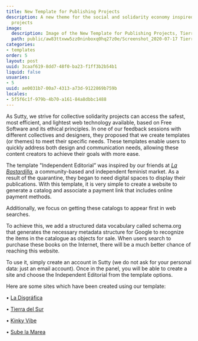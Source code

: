 ```yaml
---
title: New Template for Publishing Projects
description: A new theme for the social and solidarity economy inspired by publishing
  projects
image:
  description: Image of the New Template for Publishing Projects, Tierra del Sur website
  path: public/aw83ttxww5zz0ninboxq0hq27z0e/Screenshot_2020-07-17 Tierra del Sur Editorial.png
categories:
- templates
order: 5
layout: post
uuid: 3caaf619-8dd7-48f0-ba23-f1ff3b2b54b1
liquid: false
usuaries:
- 5
uuid: ae0031b7-00a7-4313-a73d-9122869b759b
locales:
- 5f5f6c1f-979b-4b70-a161-84a8dbbc1488
---
```




As Sutty, we strive for collective solidarity projects can access the safest, most efficient, and lightest web technology available, based on Free Software and its ethical principles. In one of our feedback sessions with different collectives and designers, they proposed that we create templates (or themes) to meet their specific needs. These templates enable users to quickly address both design and communication needs, allowing these content creators to achieve their goals with more ease.

The template "Independent Editorial” was inspired by our friends at *[La Bastardilla](https://www.instagram.com/labastardillaa/),* a community-based and independent feminist market. As a result of the quarantine, they began to need digital spaces to display their publications. With this template, it is very simple to create a website to generate a catalog and associate a payment link that includes online payment methods.

Additionally, we focus on getting these catalogs to appear first in web searches.

To achieve this, we add a structured data vocabulary called schema.org that generates the necessary metadata structure for Google to recognize the items in the catalogue as objects for sale. When users search to purchase these books on the Internet, there will be a much better chance of reaching this website.

To use it, simply create an account in Sutty (we do not ask for your personal data: just an email account). Once in the panel, you will be able to create a site and choose the Independent Editorial from the template options.

Here are some sites which have been created using our template:

• [La Disgráfica](https://ladisgrafica.sutty.nl/)

• [Tierra del Sur](https://tierradelsur.sutty.nl/)

• [Kinky Vibe](https://kinkyvibe.sutty.nl/)

• [Sube la Marea](https://subelamarea.sutty.nl/)
